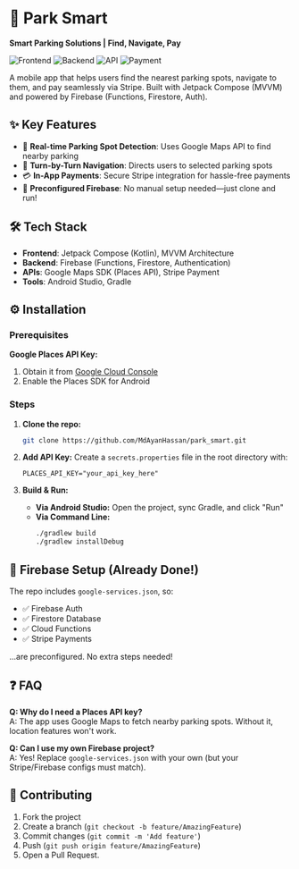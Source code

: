 # 🚗 Park Smart

**Smart Parking Solutions | Find, Navigate, Pay**

![Frontend](https://img.shields.io/badge/Android-Jetpack%20Compose-blue)
![Backend](https://img.shields.io/badge/Backend-Firebase-FFCA28)
![API](https://img.shields.io/badge/API-Google%20Maps-4285F4)
![Payment](https://img.shields.io/badge/Payment-Stripe-008CDD)

A mobile app that helps users find the nearest parking spots, navigate to them, and pay seamlessly via Stripe. Built with Jetpack Compose (MVVM) and powered by Firebase (Functions, Firestore, Auth).

## ✨ Key Features

- 📍 **Real-time Parking Spot Detection**: Uses Google Maps API to find nearby parking
- 🧭 **Turn-by-Turn Navigation**: Directs users to selected parking spots
- 💳 **In-App Payments**: Secure Stripe integration for hassle-free payments
- 🔐 **Preconfigured Firebase**: No manual setup needed—just clone and run!

## 🛠️ Tech Stack

- **Frontend**: Jetpack Compose (Kotlin), MVVM Architecture
- **Backend**: Firebase (Functions, Firestore, Authentication)
- **APIs**: Google Maps SDK (Places API), Stripe Payment
- **Tools**: Android Studio, Gradle

## ⚙️ Installation

### Prerequisites

**Google Places API Key:**
1. Obtain it from [Google Cloud Console](https://console.cloud.google.com/)
2. Enable the Places SDK for Android

### Steps

1. **Clone the repo:**
   ```bash
   git clone https://github.com/MdAyanHassan/park_smart.git
   ```

2. **Add API Key:**
   Create a `secrets.properties` file in the root directory with:
   ```properties
   PLACES_API_KEY="your_api_key_here"
   ```

3. **Build & Run:**
   - **Via Android Studio:** Open the project, sync Gradle, and click "Run"
   - **Via Command Line:**
     ```bash
     ./gradlew build
     ./gradlew installDebug
     ```  
## 🔌 Firebase Setup (Already Done!)

The repo includes `google-services.json`, so:
- ✅ Firebase Auth
- ✅ Firestore Database
- ✅ Cloud Functions
- ✅ Stripe Payments

...are preconfigured. No extra steps needed!

## ❓ FAQ

**Q: Why do I need a Places API key?**  
A: The app uses Google Maps to fetch nearby parking spots. Without it, location features won't work.

**Q: Can I use my own Firebase project?**  
A: Yes! Replace `google-services.json` with your own (but your Stripe/Firebase configs must match).

## 🤝 Contributing

1. Fork the project
2. Create a branch (`git checkout -b feature/AmazingFeature`)
3. Commit changes (`git commit -m 'Add feature'`)
4. Push (`git push origin feature/AmazingFeature`)
5. Open a Pull Request.
